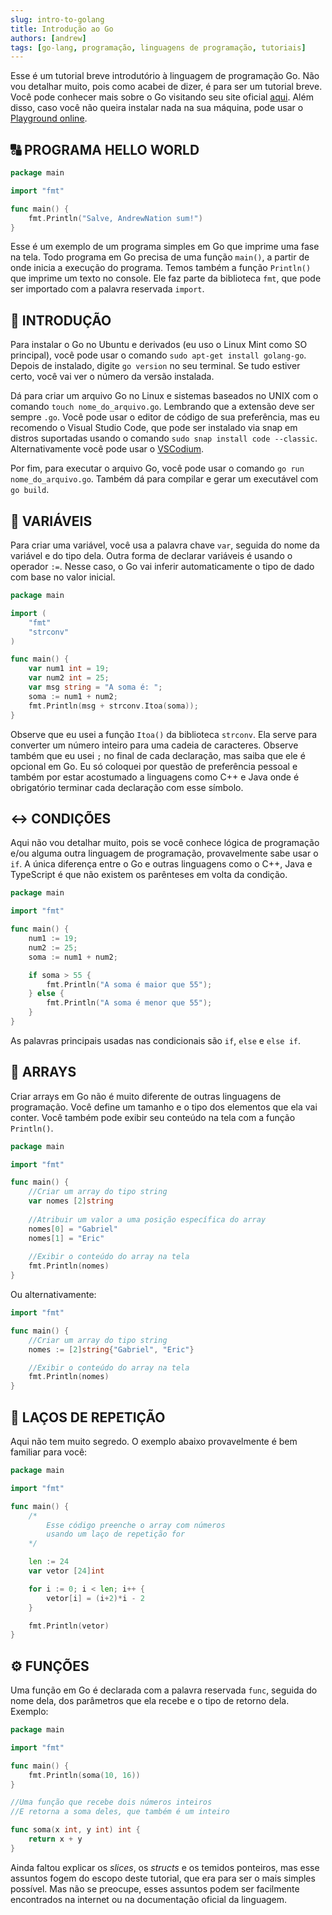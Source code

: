 ```yaml
---
slug: intro-to-golang
title: Introdução ao Go
authors: [andrew]
tags: [go-lang, programação, linguagens de programação, tutoriais]
---
```


Esse é um tutorial breve introdutório à linguagem de programação Go. Não vou detalhar muito, pois como acabei de dizer, é para ser um tutorial breve. Você pode conhecer mais sobre o Go visitando seu site oficial [aqui](https://go.dev). Além disso, caso você não queira instalar nada na sua máquina, pode usar o [Playground online](https://go.dev/play/).

## 🔠️ PROGRAMA HELLO WORLD

```go
package main

import "fmt"

func main() {
	fmt.Println("Salve, AndrewNation sum!")
}
```

<!--truncate-->

Esse é um exemplo de um programa simples em Go que imprime uma fase na tela. Todo programa em Go precisa de uma função `main()`, a partir de onde inicia a execução do programa. Temos também a função `Println()` que imprime um texto no console. Ele faz parte da biblioteca `fmt`, que pode ser importado com a palavra reservada `import`.

## 📕️ INTRODUÇÃO

Para instalar o Go no Ubuntu e derivados (eu uso o Linux Mint como SO principal), você pode usar o comando `sudo apt-get install golang-go`. Depois de instalado, digite `go version` no seu terminal. Se tudo estiver certo, você vai ver o número da versão instalada.

Dá para criar um arquivo Go no Linux e sistemas baseados no UNIX com o comando `touch nome_do_arquivo.go`. Lembrando que a extensão deve ser sempre `.go`. Você pode usar o editor de código de sua preferência, mas eu recomendo o Visual Studio Code, que pode ser instalado via snap em distros suportadas usando o comando `sudo snap install code --classic`. Alternativamente você pode usar o [VSCodium](https://vscodium.com/).

Por fim, para executar o arquivo Go, você pode usar o comando `go run nome_do_arquivo.go`. Também dá para compilar e gerar um executável com `go build`.

## 🔢️ VARIÁVEIS

Para criar uma variável, você usa a palavra chave `var`, seguida do nome da variável e do tipo dela. Outra forma de declarar variáveis é usando o operador `:=`. Nesse caso, o Go vai inferir automaticamente o tipo de dado com base no valor inicial.

```go
package main

import (
	"fmt"
	"strconv"
)

func main() {
	var num1 int = 19;
	var num2 int = 25;
	var msg string = "A soma é: ";
	soma := num1 + num2;
	fmt.Println(msg + strconv.Itoa(soma));
}
```

Observe que eu usei a função `Itoa()` da biblioteca `strconv`. Ela serve para converter um número inteiro para uma cadeia de caracteres. Observe também que eu usei `;` no final de cada declaração, mas saiba que ele é opcional em Go. Eu só coloquei por questão de preferência pessoal e também por estar acostumado a linguagens como C++ e Java onde é obrigatório terminar cada declaração com esse símbolo.

## ↔️ CONDIÇÕES

Aqui não vou detalhar muito, pois se você conhece lógica de programação e/ou alguma outra linguagem de programação, provavelmente sabe usar o `if`. A única diferença entre o Go e outras linguagens como o C++, Java e TypeScript é que não existem os parênteses em volta da condição.

```go
package main

import "fmt"

func main() {
	num1 := 19;
	num2 := 25;
	soma := num1 + num2;

	if soma > 55 {
		fmt.Println("A soma é maior que 55");
	} else {
		fmt.Println("A soma é menor que 55");
	}
}
```

As palavras principais usadas nas condicionais são `if`, `else` e `else if`.

## 🔢️ ARRAYS

Criar arrays em Go não é muito diferente de outras linguagens de programação. Você define um tamanho e o tipo dos elementos que ela vai conter. Você também pode exibir seu conteúdo na tela com a função `Println()`.

```go
package main

import "fmt"

func main() {
	//Criar um array do tipo string
	var nomes [2]string
	
	//Atribuir um valor a uma posição específica do array
	nomes[0] = "Gabriel"
	nomes[1] = "Eric"
	
	//Exibir o conteúdo do array na tela
	fmt.Println(nomes)
}
```

Ou alternativamente:

```go
import "fmt"

func main() {
	//Criar um array do tipo string
	nomes := [2]string{"Gabriel", "Eric"}

	//Exibir o conteúdo do array na tela
	fmt.Println(nomes)
}
```

## 🔄️ LAÇOS DE REPETIÇÃO

Aqui não tem muito segredo. O exemplo abaixo provavelmente é bem familiar para você:

```go
package main

import "fmt"

func main() {
	/*
		Esse código preenche o array com números
		usando um laço de repetição for
	*/

	len := 24
	var vetor [24]int

	for i := 0; i < len; i++ {
		vetor[i] = (i+2)*i - 2
	}

	fmt.Println(vetor)
}
```

## ⚙️ FUNÇÕES

Uma função em Go é declarada com a palavra reservada `func`, seguida do nome dela, dos parâmetros que ela recebe e o tipo de retorno dela. Exemplo:

```go
package main

import "fmt"

func main() {
	fmt.Println(soma(10, 16))
}

//Uma função que recebe dois números inteiros
//E retorna a soma deles, que também é um inteiro

func soma(x int, y int) int {
	return x + y
}
```

Ainda faltou explicar os _slices_, os _structs_ e os temidos ponteiros, mas esse assuntos fogem do escopo deste tutorial, que era para ser o mais simples possível. Mas não se preocupe, esses assuntos podem ser facilmente encontrados na internet ou na documentação oficial da linguagem.